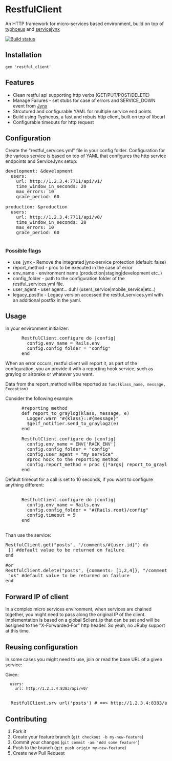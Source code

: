 # RestfulClient

An HTTP framework for micro-services based environment, build on top of [typhoeus](https://github.com/typhoeus/typhoeus) and [servicejynx](https://github.com/AvnerCohen/service-jynx)

[![Build status](https://travis-ci.org/AvnerCohen/restful-client.png)](https://travis-ci.org/AvnerCohen/restful-client)

## Installation

    gem 'restful_client'

## Features

* Clean restful api supporting http verbs (GET/PUT/POST/DELETE)
* Manage Failures -  set stubs for case of errors and SERVICE_DOWN event from [Jynx](https://github.com/AvnerCohen/service-jynx)
* Strcutured and configurable YAML for multiple service end points
* Build using Typheous, a fast and robuts http client, built on top of libcurl
* Configurable timeouts for http request

## Configuration

Create the "restful_services.yml" file in your config folder.
Configuration for the various service is based on top of YAML that configures the http service endpoints and ServiceJynx setup:

<pre>
development: &development
  users:
    url: http://1.2.3.4:7711/api/v1/
    time_window_in_seconds: 20
    max_errors: 10
    grace_period: 60    

production: &production
  users:
    url: http://1.2.3.4:7711/api/v0/
    time_window_in_seconds: 20
    max_errors: 10
    grace_period: 60    

</pre>

### Possible flags

* use_jynx - Remove the integrated jynx-service protection (default: false)
* report_method - proc to be executed in the case of error
* env_name - environment name (production|staging|development etc..)
* config_folder - path to the configuration folder of the restful_services.yml file.
* user_agent - user agent... duh! (users_service|mobile_service|etc..)
* legacy_postfix - Legacy version accessed the restful_services.yml with an additional postfix in the yaml.

## Usage

In your environment initializer:

<pre>
      RestfulClient.configure do |config|
        config.env_name = Rails.env
        config.config_folder = "config"
      end
</pre>

When an error occurs, restful client will report it, as part of the configuration, you an provide it with a reporting hook service, such as graylog or airbrake or whatever you want.

Data from the report_method will be reported as ```func(klass_name, message, Exception)```

Consider the following example:

<pre>
      #reporting method
      def report_to_graylog(klass, message, e)
        Logger.warn "#{klass}::#{message}"
        $gelf_notifier.send_to_graylog2(e)
      end

      RestfulClient.configure do |config|
        config.env_name = ENV['RACK_ENV']
        config.config_folder = "config"
        config.user_agent = "my_service"
        #proc hock to the reporting method
        config.report_method = proc {|*args| report_to_graylog(*args) }
      end
</pre>


Default timeout for a call is set to 10 seconds, if you want to configure anything different:
<pre>

      RestfulClient.configure do |config|
        config.env_name = Rails.env
        config.config_folder = "#{Rails.root}/config"
        config.timeout = 5
      end  

</pre>

Than use the service:

<pre>
RestfulClient.get("posts", "/comments/#{user.id}") do
 [] #default value to be returned on failure
end

#or
RestfulClient.delete("posts", {comments: [1,2,4]}, "/comments/#{some_id}") do
 "ok" #default value to be returned on failure
end
</pre>

## Forward IP of client
In a complex micro services environment, when services are chained together, you might need to pass along the original IP of the client.
Implementation is based on a global $client_ip that can be set and will be assigned to the "X-Forwarded-For" http header.
So yeah, no JRuby support at this time.


## Reusing configuration
In some cases you might need to use, join or read the base URL of a given service:


Given:

````
  users:
    url: http://1.2.3.4:8383/api/v0/
````
<pre>

  RestfulClient.srv_url('posts') # ==> http://1.2.3.4:8383/api/v0/
</pre>

## Contributing

1. Fork it
2. Create your feature branch (`git checkout -b my-new-feature`)
3. Commit your changes (`git commit -am 'Add some feature'`)
4. Push to the branch (`git push origin my-new-feature`)
5. Create new Pull Request
